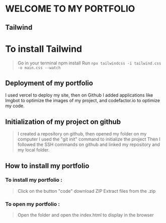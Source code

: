 # WELCOME TO MY PORTFOLIO

## Tailwind
# To install Tailwind

> Go in your terminal
> npm install
> Run ```npx tailwindcss -i tailwind.css -o main.css --watch```

## Deployment of my portfolio

I used vercel to deploy my site, then on Github I added applications like Imgbot to optimize the images of my project, and codefactor.io to optimize my code.

## Initialization of my project on github
> I created a repository on github, then opened my folder on my computer
> I used the "git init" command to initialize the project
> Then I followed the SSH commands on github and linked my repository and my local folder.

## How to install my portfolio

### To install my portfolio :
> Click on the button "code"
> download ZIP
> Extract files from the .zip

### To open my portfolio :
> Open the folder and open the index.html to display in the browser